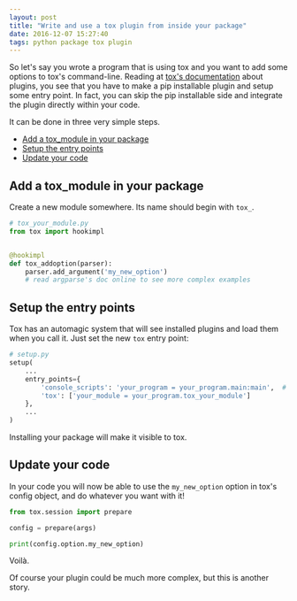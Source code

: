 ```yaml
---
layout: post
title: "Write and use a tox plugin from inside your package"
date: 2016-12-07 15:27:40
tags: python package tox plugin
---
```


So let's say you wrote a program that is using tox and you want to add
some options to tox's command-line. Reading at [tox's documentation][]
about plugins, you see that you have to make a pip installable plugin
and setup some entry point. In fact, you can skip the pip installable
side and integrate the plugin directly within your code.<!--more-->

It can be done in three very simple steps.

- [Add a tox_module in your package](#add-a-tox-module-in-your-package)
- [Setup the entry points](#setup-the-entry-points)
- [Update your code](#update-your-code)

## Add a tox_module in your package
Create a new module somewhere. Its name should begin with `tox_`.

```python
# tox_your_module.py
from tox import hookimpl


@hookimpl
def tox_addoption(parser):
    parser.add_argument('my_new_option')
    # read argparse's doc online to see more complex examples
```

## Setup the entry points
Tox has an automagic system that will see installed plugins and load them when you call it.
Just set the new `tox` entry point:

```python
# setup.py
setup(
    ...
    entry_points={
        'console_scripts': 'your_program = your_program.main:main',  # to be adapted
        'tox': ['your_module = your_program.tox_your_module']
    },
    ...
)
```

Installing your package will make it visible to tox.

## Update your code
In your code you will now be able to use the `my_new_option` option in tox's config object, and do whatever you want with it!

```python
from tox.session import prepare

config = prepare(args)

print(config.option.my_new_option)
```

Voilà.

Of course your plugin could be much more complex, but this is another story.

[tox's documentation]: http://tox.readthedocs.io/en/latest/plugins.html
